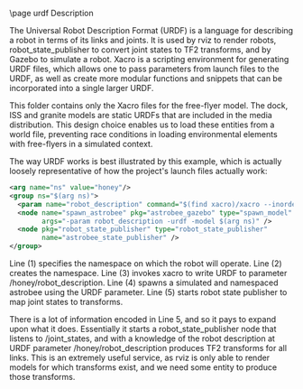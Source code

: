 \page urdf Description

The Universal Robot Description Format (URDF) is a language for describing a robot in terms of its links and joints. It is used by rviz to render robots, robot_state_publisher to convert joint states to TF2 transforms, and by Gazebo to simulate a robot. Xacro is a scripting environment for generating URDF files, which allows one to pass parameters from launch files to the URDF, as well as create more modular functions and snippets that can be incorporated into a single larger URDF.

This folder contains only the Xacro files for the free-flyer model. The dock, ISS and granite models are static URDFs that are included in the media distribution. This design choice enables us to load these entities from a world file, preventing race conditions in loading environmental elements with free-flyers in a simulated context.

The way URDF works is best illustrated by this example, which is actually loosely representative of how the project's launch files actually work:
```xml
<arg name="ns" value="honey"/>
<group ns="$(arg ns)">
  <param name="robot_description" command="$(find xacro)/xacro --inorder $(find description)/urdf/astrobee.urdf.xacro" />
  <node name="spawn_astrobee" pkg="astrobee_gazebo" type="spawn_model"
        args="-param robot_description -urdf -model $(arg ns)" />
  <node pkg="robot_state_publisher" type="robot_state_publisher"
        name="astrobee_state_publisher" />
</group>
```
Line (1) specifies the namespace on which the robot will operate.
Line (2) creates the namespace.
Line (3) invokes xacro to write URDF to parameter /honey/robot_description.
Line (4) spawns a simulated and namespaced astrobee using the URDF parameter.
Line (5) starts robot state publisher to map joint states to transforms.

There is a lot of information encoded in Line 5, and so it pays to expand upon what it does. Essentially it starts a robot_state_publisher node that listens to /joint_states, and with a knowledge of the robot description at URDF parameter /honey/robot_description produces TF2 transforms for all links. This is an extremely useful service, as rviz is only able to render models for which transforms exist, and we need some entity to produce those transforms.
